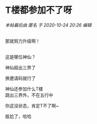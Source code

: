 # T楼都参加不了呀


<i class="pstatus"> 本帖最后由 匿名 于 2020-10-24 20:26 编辑 </i><br />
<br />
<img src="static/image/smiley/yct/002.gif" smilieid="30" border="0" alt="" /> <br />
<img id="aimg_d1AuD" onclick="zoom(this, this.src, 0, 0, 0)" class="zoom" src="https://www.yezi.asia/images/2020/10/24/oOs8.png" onmouseover="img_onmouseoverfunc(this)" onload="thumbImg(this)" border="0" alt="" /><img id="aimg_BSszQ" onclick="zoom(this, this.src, 0, 0, 0)" class="zoom" src="https://cdn.jsdelivr.net/gh/hishis/forum-master/public/images/patch.gif" onmouseover="img_onmouseoverfunc(this)" onload="thumbImg(this)" border="0" alt="" />

那就努力升级啊！<br />
<br />
<img src="static/image/smiley/default/lol.gif" smilieid="12" border="0" alt="" /><img src="static/image/smiley/default/lol.gif" smilieid="12" border="0" alt="" /><img src="static/image/smiley/default/lol.gif" smilieid="12" border="0" alt="" />

这是哪位神仙？<img src="static/image/smiley/yct/010.gif" smilieid="41" border="0" alt="" />

<img src="static/image/smiley/default/lol.gif" smilieid="12" border="0" alt="" />神仙超出三界了

换邀请码就行了<img src="static/image/smiley/default/lol.gif" smilieid="12" border="0" alt="" />

神仙还参加什么T楼<br />
跳出三界外，不在五行中

你这没状态，肯定T不了啊~

尴尬了，哈哈

